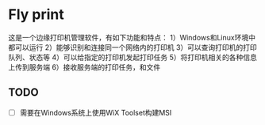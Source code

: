 # Fly print

这是一个边缘打印机管理软件，有如下功能和特点：
1）Windows和Linux环境中都可以运行
2）能够识别和连接同一个网络内的打印机
3）可以查询打印机的打印队列、状态等
4）可以给指定的打印机发起打印任务
5）将打印机相关的各种信息上传到服务端
6）接收服务端的打印任务，和文件

## TODO
- [ ] 需要在Windows系统上使用WiX Toolset构建MSI
